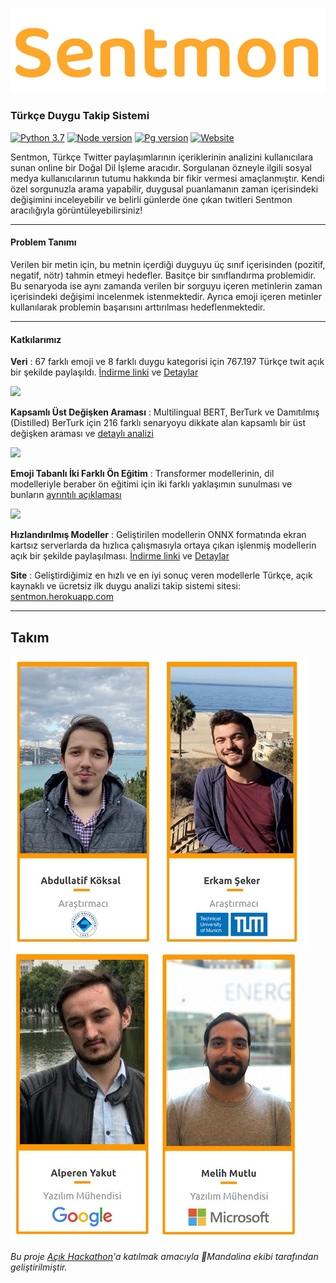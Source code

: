 [![sentmon](https://github.com/akoksal/Turkce-Duygu-Takibi/blob/medya/logo.png)](http://sentmon.herokuapp.com/)
### Türkçe Duygu Takip Sistemi
[![Python 3.7](https://img.shields.io/badge/python-3.7-blue.svg)](https://www.python.org/downloads/release/python-370/) [![Node version](https://badgen.net/badge/node/6.14.5/red?icon=npm&label)](https://nodejs.org/en/download/)  [![Pg version](https://badgen.net/badge/postgresql/12/blue?icon=postgresql)](https://www.postgresql.org/download/) [![Website](https://img.shields.io/website-up-down-green-red/http/shields.io.svg)](http://sentmon.herokuapp.com)


Sentmon, Türkçe Twitter paylaşımlarının içeriklerinin analizini kullanıcılara sunan online bir Doğal Dil İşleme aracıdır. Sorgulanan özneyle ilgili sosyal medya kullanıcılarının tutumu hakkında bir fikir vermesi amaçlanmıştır. Kendi özel sorgunuzla arama yapabilir, duygusal puanlamanın zaman içerisindeki değişimini inceleyebilir ve belirli günlerde öne çıkan twitleri Sentmon aracılığıyla görüntüleyebilirsiniz!


***


#### Problem Tanımı
Verilen bir metin için, bu metnin içerdiği duyguyu üç sınıf içerisinden (pozitif, negatif, nötr) tahmin etmeyi hedefler. Basitçe bir sınıflandırma problemidir. Bu senaryoda ise aynı zamanda verilen bir sorguyu içeren metinlerin zaman içerisindeki değişimi incelenmek istenmektedir. Ayrıca emoji içeren metinler kullanılarak problemin başarısını arttırılması hedeflenmektedir.

***

#### Katkılarımız
**Veri** : 67 farklı emoji ve 8 farklı duygu kategorisi için 767.197 Türkçe twit açık bir şekilde paylaşıldı. [İndirme linki](https://drive.google.com/file/d/1z9un8GnaHH2--07yS0O_4jM88vNG14nv/view?usp=sharing) ve [Detaylar](https://github.com/akoksal/Turkce-Duygu-Takibi/tree/master/Veriler)

![](https://live.staticflickr.com/65535/50173104533_c91a57f27e.jpg)

**Kapsamlı Üst Değişken Araması** : Multilingual BERT, BerTurk ve Damıtılmış (Distilled) BerTurk için 216 farklı senaryoyu dikkate alan kapsamlı bir üst değişken araması ve [detaylı analizi](https://github.com/akoksal/Turkce-Duygu-Takibi/blob/master/Eg%CC%86itim/%C4%B0nce%20Ayar%20Analizleri.ipynb)

![](https://live.staticflickr.com/65535/50173524568_44e146ba0c_z.jpg)

**Emoji Tabanlı İki Farklı Ön Eğitim** : Transformer modellerinin, dil modelleriyle beraber ön eğitimi için iki farklı yaklaşımın sunulması ve bunların [ayrıntılı açıklaması](https://github.com/akoksal/Turkce-Duygu-Takibi/tree/master/Eg%CC%86itim#%C3%B6n-e%C4%9Fitim)

![](https://live.staticflickr.com/65535/50174348517_25545f3bb8.jpg)

**Hızlandırılmış Modeller** :  Geliştirilen modellerin ONNX formatında ekran kartsız serverlarda da hızlıca çalışmasıyla ortaya çıkan işlenmiş modellerin açık bir şekilde paylaşılması. [İndirme linki](https://drive.google.com/file/d/1NWlShIdsEb543J6yIPCyKsANAHCwSR8X/view?usp=sharing) ve [Detaylar](https://github.com/akoksal/Turkce-Duygu-Takibi/tree/master/Sorgu)

**Site** : Geliştirdiğimiz en hızlı ve en iyi sonuç veren modellerle Türkçe, açık kaynaklı ve ücretsiz ilk duygu analizi takip sistemi sitesi: [sentmon.herokuapp.com](http://sentmon.herokuapp.com/)

***

## Takım

[![Abdullatif](https://github.com/akoksal/Turkce-Duygu-Takibi/blob/medya/abdullatif.png)](https://github.com/akoksal)[![Erkam](https://github.com/akoksal/Turkce-Duygu-Takibi/blob/medya/erkam.png)](https://github.com/erkams)[![Alperen](https://github.com/akoksal/Turkce-Duygu-Takibi/blob/medya/alperen.png)](https://github.com/ayakut16)[![Melih](https://github.com/akoksal/Turkce-Duygu-Takibi/blob/medya/melih.png)](https://github.com/melihmutlu)



*Bu proje [Açık Hackathon](https://www.acikhack.com/)'a katılmak amacıyla :tangerine:Mandalina ekibi tarafından geliştirilmiştir.*
